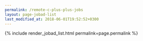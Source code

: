 ```yaml
---
permalink: /remote-c-plus-plus-jobs
layout: page-jobad-list
last_modified_at: 2018-06-01T19:52:52+0300
---
```

{% include render_jobad_list.html permalink=page.permalink %}
